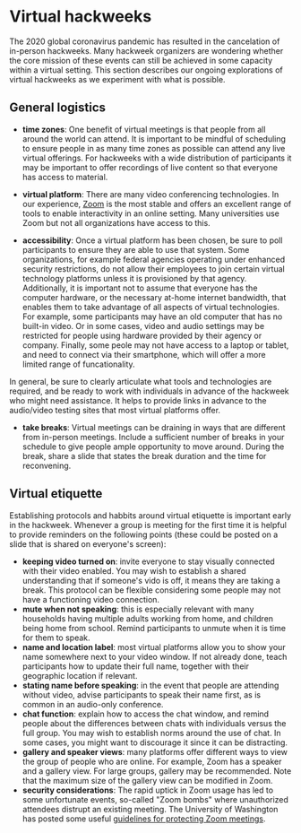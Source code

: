 # Virtual hackweeks

The 2020 global coronavirus pandemic has resulted in the cancelation of in-person hackweeks. Many hackweek organizers are wondering whether the core mission of these events can still be achieved in some capacity within a virtual setting. This section describes our ongoing explorations of virtual hackweeks as we experiment with what is possible.

## General logistics

* **time zones**: One benefit of virtual meetings is that people from all around the world can attend. It is important to be mindful of scheduling to ensure people in as many time zones as possible can attend any live virtual offerings. For hackweeks with a wide distribution of participants it may be important to offer recordings of live content so that everyone has access to material.

* **virtual platform**: There are many video conferencing technologies. In our experience, [Zoom](http://zoom.us) is the most stable and offers an excellent range of tools to enable interactivity in an online setting. Many universities use Zoom but not all organizations have access to this.

* **accessibility**: Once a virtual platform has been chosen, be sure to poll participants to ensure they are able to use that system. Some organizations, for example federal agencies operating under enhanced security restrictions, do not allow their employees to join certain virtual technology platforms unless it is provisioned by that agency. Additionally, it is important not to assume that everyone has the computer hardware, or the necessary at-home internet bandwidth, that enables them to take advantage of all aspects of virtual technologies. For example, some participants may have an old computer that has no built-in video. Or in some cases, video and audio settings may be restricted for people using hardware provided by their agency or company. Finally, some peole may not have access to a laptop or tablet, and need to connect via their smartphone, which will offer a more limited range of funcationality.

In general, be sure to clearly articulate what tools and technologies are required, and be ready to work with individuals in advance of the hackweek who might need assistance. It helps to provide links in advance to the audio/video testing sites that most virtual platforms offer.

* **take breaks**: Virtual meetings can be draining in ways that are different from in-person meetings. Include a sufficient number of breaks in your schedule to give people ample opportunity to move around. During the break, share a slide that states the break duration and the time for reconvening. 

## Virtual etiquette

Establishing protocols and habbits around virtual etiquette is important early in the hackweek. Whenever a group is meeting for the first time it is helpful to provide reminders on the following points (these could be posted on a slide that is shared on everyone's screen):

* **keeping video turned on**: invite everyone to stay visually connected with their video enabled. You may wish to establish a shared understanding that if someone's vido is off, it means they are taking a break. This protocol can be flexible considering some people may not have a functioning video connection. 
* **mute when not speaking**: this is especially relevant with many households having multiple adults working from home, and children being home from school. Remind participants to unmute when it is time for them to speak.
* **name and location label**: most virtual platforms allow you to show your name somewhere next to your video window. If not already done, teach participants how to update their full name, together with their geographic location if relevant.
* **stating name before speaking**: in the event that people are attending without video, advise participants to speak their name first, as is common in an audio-only conference.
* **chat function**: explain how to access the chat window, and remind people about the differences between chats with individuals versus the full group. You may wish to establish norms around the use of chat. In some cases, you might want to discourage it since it can be distracting.
* **gallery and speaker views**: many platforms offer different ways to view the group of people who are online. For example, Zoom has a speaker and a gallery view. For large groups, gallery may be recommended. Note that the maximum size of the gallery view can be modified in Zoom.
* **security considerations**: The rapid uptick in Zoom usage has led to some unfortunate events, so-called "Zoom bombs" where unauthorized attendees distrupt an existing meeting. The University of Washington has posted some useful [guidelines for protecting Zoom meetings](https://itconnect.uw.edu/connect/phones/conferencing/zoom-video-conferencing/security-settings/). 
